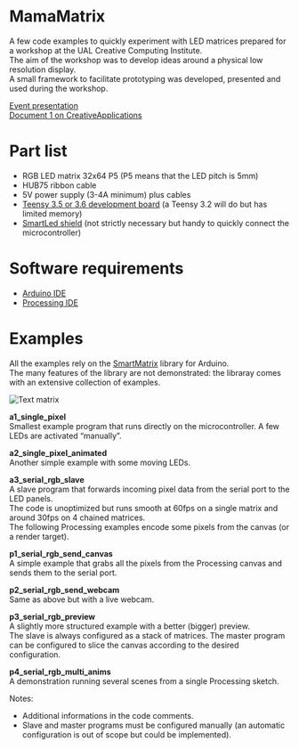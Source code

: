 # MamaMatrix
A few code examples to quickly experiment with LED matrices prepared for a workshop at the UAL Creative Computing Institute.\
The aim of the workshop was to develop ideas around a physical low resolution display.\
A small framework to facilitate prototyping was developed, presented and used during the workshop.

[Event presentation](http://one.ca-n.in)\
[Document 1 on CreativeApplications](https://www.creativeapplications.net/can-events/document-1-cans-new-event-seriesexamines-cross-disciplinary-practice/)

# Part list
- RGB LED matrix 32x64 P5 (P5 means that the LED pitch is 5mm)
- HUB75 ribbon cable 
- 5V power supply (3-4A minimum) plus cables
- [Teensy 3.5 or 3.6 development board](https://www.pjrc.com/teensy/) (a Teensy 3.2 will do but has limited memory)
- [SmartLed shield](https://docs.pixelmatix.com/SmartMatrix/) (not strictly necessary but handy to quickly connect the microcontroller)

# Software requirements
- [Arduino IDE](https://www.arduino.cc/en/Main/Software) 
- [Processing IDE](https://www.processing.org/download/)

# Examples
All the examples rely on the [SmartMatrix](https://github.com/pixelmatix/SmartMatrix) library for Arduino.\
The many features of the library are not demonstrated: the libraray comes with an extensive collection of examples.

![Text matrix](https://raw.githubusercontent.com/ertdfgcvb/MamaMatrix/master/pics/a6_text_matrix.gif)

__a1_single_pixel__\
Smallest example program that runs directly on the microcontroller.
A few LEDs are activated “manually”.

__a2_single_pixel_animated__\
Another simple example with some moving LEDs.

__a3_serial_rgb_slave__\
A slave program that forwards incoming pixel data from the serial port to the LED panels.\
The code is unoptimized but runs smooth at 60fps on a single matrix and around 30fps on 4 chained matrices.\
The following Processing examples encode some pixels from the canvas (or a render target).

__p1_serial_rgb_send_canvas__\
A simple example that grabs all the pixels from the Processing canvas and sends them to the serial port.

__p2_serial_rgb_send_webcam__\
Same as above but with a live webcam.

__p3_serial_rgb_preview__\
A slightly more structured example with a better (bigger) preview.\
The slave is always configured as a stack of matrices. The master program can be configured to slice the canvas according to the desired configuration.

__p4_serial_rgb_multi_anims__\
A demonstration running several scenes from a single Processing sketch.

Notes:
- Additional informations in the code comments.
- Slave and master programs must be configured manually (an automatic configuration is out of scope but could be implemented).






